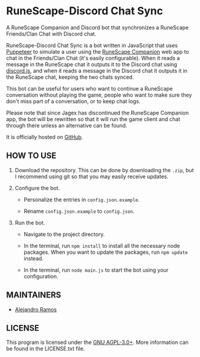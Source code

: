# RuneScape-Discord Chat Sync

A RuneScape Companion and Discord bot that synchronizes a RuneScape
Friends/Clan Chat with Discord chat.

RuneScape-Discord Chat Sync is a bot written in JavaScript that uses
[Puppeteer](https://github.com/GoogleChrome/puppeteer) to simulate a user
using the [RuneScape Companion](http://runescape.com/companion/comapp.ws)
web app to chat in the Friends/Clan Chat (it's easily configurable). When it
reads a message in the RuneScape chat it outputs it to the Discord chat using
[discord.js](https://discord.js.org), and when it reads a message in the
Discord chat it outputs it in the RuneScape chat, keeping the two chats synced.

This bot can be useful for users who want to continue a RuneScape conversation
without playing the game, people who want to make sure they don't miss part of
a conversation, or to keep chat logs.

Please note that since Jagex has discontinued the RuneScape Companion app, the
bot will be rewritten so that it will run the game client and chat through
there unless an alternative can be found.

It is officially hosted on
[GitHub](https://github.com/aeramos/RuneScape-Discord-Chat-Sync).

## HOW TO USE
1. Download the repository. This can be done by downloading the `.zip`, but I
recommend using git so that you may easily receive updates.

2. Configure the bot.
    * Personalize the entries in `config.json.example`.

    * Rename `config.json.example` to `config.json`.

3. Run the bot.
    * Navigate to the project directory.

    * In the terminal, run `npm install` to install all the necessary node
    packages. When you want to update the packages, run `npm update` instead.

    * In the terminal, run `node main.js` to start the bot using your
    configuration.

## MAINTAINERS

 * [Alejandro Ramos](https://github.com/aeramos)

## LICENSE

This program is licensed under the
[GNU AGPL-3.0+](https://www.gnu.org/licenses/agpl-3.0.html).
More information can be found in the LICENSE.txt file.
